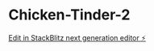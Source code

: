 # Chicken-Tinder-2

[Edit in StackBlitz next generation editor ⚡️](https://stackblitz.com/~/github.com/roelsgaard/Chicken-Tinder-2)